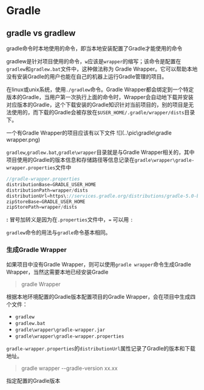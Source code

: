 # Gradle


## gradle vs gradlew
gradle命令时本地使用的命令，即当本地安装配置了Gradle才能使用的命令

gradlew是针对项目使用的命令，`w`应该是`wrapper`的缩写；该命令是配置在`gradlew`和`gradlew.bat`文件中，这种做法称为 Gradle Wrapper。它可以帮助本地没有安装Gradle的用户也能在自己的机器上运行Gradle管理的项目。

在linux或unix系统，使用`./gradlew`命令。Gradle Wrapper都会绑定到一个特定版本的Gradle，当用户第一次执行上面的命令时，Wrapper会自动地下载并安装对应版本的Gradle，这个下载安装的Gradle知识针对当前项目的，别的项目是无法使用的，而下载的Gradle会被存放在`$USER_HOME/.gradle/wrapper/dists`目录下。

一个有Gradle Wrapper的项目应该有以下文件
![](..\pic\gradle\gradle wrapper.png)

`gradlew`,`gradlew.bat`,`gradle\wrapper`目录就是与Gradle Wrapper相关的，其中项目使用的Gradle的版本信息和存储路径等信息记录在`gradle\wrapper\gradle-wrapper.properties`文件中
```js
//gradle-wrapper.properties
distributionBase=GRADLE_USER_HOME
distributionPath=wrapper/dists
distributionUrl=https\://services.gradle.org/distributions/gradle-5.0-bin.zip
zipStoreBase=GRADLE_USER_HOME
zipStorePath=wrapper/dists
```
**\:** 冒号加转义是因为在`.properties`文件中，`=` 可以用 `:`

`gradlew`命令的用法与`gradle`命令基本相同。

### 生成Gradle Wrapper
如果项目中没有Gradle Wrapper，则可以使用`gradle wrapper`命令生成Gradle Wrapper，当然这需要本地已经安装Gradle

> gradle Wrapper

根据本地环境配置的Gradle版本配置项目的Gradle Wrapper，会在项目中生成四个文件：
- `gradlew`
- `gradlew.bat`
- `gradle\wrapper\gradle-wrapper.jar`
- `gradle\wrapper\gradle-wrapper.properties`

`gradle-wrapper.properties`的`distributionUrl`属性记录了Gradle的版本和下载地址。

> gradle wrapper --gradle-version xx.xx

指定配置的Gradle版本
